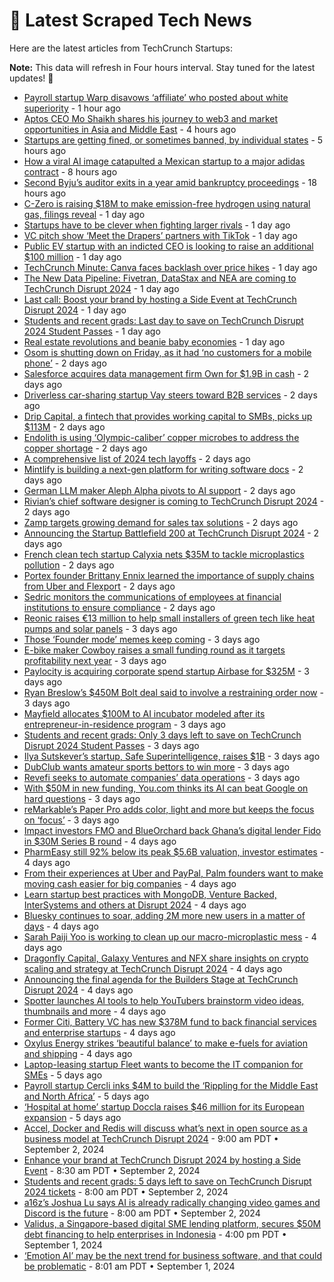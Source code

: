 
# 📰 Latest Scraped Tech News

Here are the latest articles from TechCrunch Startups:

**Note:** This data will refresh in Four hours interval. Stay tuned for the latest updates! 🔄
- [Payroll startup Warp disavows ‘affiliate’ who posted about white superiority](https://techcrunch.com/2024/09/07/payroll-startup-warp-disavows-affiliate-who-posted-about-white-superiority/) - 1 hour ago
- [Aptos CEO Mo Shaikh shares his journey to web3 and market opportunities in Asia and Middle East](https://techcrunch.com/2024/09/07/aptos-ceo-mo-shaikh-shares-his-journey-to-web3-and-market-opportunities-in-asia-and-middle-east/) - 4 hours ago
- [Startups are getting fined, or sometimes banned, by individual states](https://techcrunch.com/2024/09/07/startups-are-getting-fined-or-sometimes-banned-by-individual-states/) - 5 hours ago
- [How a viral AI image catapulted a Mexican startup to a major adidas contract](https://techcrunch.com/2024/09/07/how-a-viral-ai-image-catapulted-a-mexican-startup-to-a-major-adidas-contract/) - 8 hours ago
- [Second Byju’s auditor exits in a year amid bankruptcy proceedings](https://techcrunch.com/2024/09/06/second-byjus-auditor-exits-in-a-year-as-financial-turmoil-deepens/) - 18 hours ago
- [C-Zero is raising $18M to make emission-free hydrogen using natural gas, filings reveal](https://techcrunch.com/2024/09/06/c-zero-is-raising-18m-to-make-emission-free-hydrogen-using-natural-gas-filings-reveal/) - 1 day ago
- [Startups have to be clever when fighting larger rivals](https://techcrunch.com/2024/09/06/startups-have-to-be-clever-when-fighting-larger-rivals/) - 1 day ago
- [VC pitch show ‘Meet the Drapers’ partners with TikTok](https://techcrunch.com/2024/09/06/vc-pitch-show-meet-the-drapers-partners-with-tiktok/) - 1 day ago
- [Public EV startup with an indicted CEO is looking to raise an additional $100 million](https://techcrunch.com/2024/09/06/public-ev-startup-with-an-indicted-ceo-is-looking-to-raise-an-additional-100-million/) - 1 day ago
- [TechCrunch Minute: Canva faces backlash over price hikes](https://techcrunch.com/video/techcrunch-minute-canva-faces-backlash-over-price-hikes/) - 1 day ago
- [The New Data Pipeline: Fivetran, DataStax and NEA are coming to TechCrunch Disrupt 2024](https://techcrunch.com/2024/09/06/the-new-data-pipeline-fivetran-datastax-and-nea-are-coming-to-techcrunch-disrupt-2024/) - 1 day ago
- [Last call: Boost your brand by hosting a Side Event at TechCrunch Disrupt 2024](https://techcrunch.com/2024/09/06/last-call-boost-your-brand-by-hosting-a-side-event-at-techcrunch-disrupt-2024/) - 1 day ago
- [Students and recent grads: Last day to save on TechCrunch Disrupt 2024 Student Passes](https://techcrunch.com/2024/09/06/students-and-recent-grads-last-day-to-save-on-techcrunch-disrupt-2024-student-passes/) - 1 day ago
- [Real estate revolutions and beanie baby economies](https://techcrunch.com/2024/09/06/real-estate-revolutions-and-beanie-baby-economies/) - 1 day ago
- [Osom is shutting down on Friday, as it had ‘no customers for a mobile phone’](https://techcrunch.com/2024/09/05/osom-is-shutting-down-on-friday/) - 2 days ago
- [Salesforce acquires data management firm Own for $1.9B in cash](https://techcrunch.com/2024/09/05/salesforce-acquires-data-management-firm-own-for-1-9b-in-cash/) - 2 days ago
- [Driverless car-sharing startup Vay steers toward B2B services](https://techcrunch.com/2024/09/05/driverless-car-sharing-startup-vay-steers-towards-b2b-services/) - 2 days ago
- [Drip Capital, a fintech that provides working capital to SMBs, picks up $113M](https://techcrunch.com/2024/09/05/drip-capital-a-fintech-that-provides-working-capital-to-smbs-picks-up-113m/) - 2 days ago
- [Endolith is using ‘Olympic-caliber’ copper microbes to address the copper shortage](https://techcrunch.com/2024/09/05/endolith-is-using-olympic-caliber-copper-microbes-to-address-the-copper-shortage/) - 2 days ago
- [A comprehensive list of 2024 tech layoffs](https://techcrunch.com/2024/09/05/tech-layoffs-2024-list/) - 2 days ago
- [Mintlify is building a next-gen platform for writing software docs](https://techcrunch.com/2024/09/05/mintlify-is-building-a-next-gen-platform-for-writing-software-docs/) - 2 days ago
- [German LLM maker Aleph Alpha pivots to AI support](https://techcrunch.com/2024/09/05/german-llm-maker-aleph-alpha-pivots-to-ai-support/) - 2 days ago
- [Rivian’s chief software designer is coming to TechCrunch Disrupt 2024](https://techcrunch.com/2024/09/05/rivians-chief-software-designer-is-coming-to-techcrunch-disrupt-2024/) - 2 days ago
- [Zamp targets growing demand for sales tax solutions](https://techcrunch.com/2024/09/05/zamp-targets-growing-demand-for-sales-tax-solutions/) - 2 days ago
- [Announcing the Startup Battlefield 200 at TechCrunch Disrupt 2024](https://techcrunch.com/2024/09/05/announcing-the-startup-battlefield-200-at-techcrunch-disrupt-2024/) - 2 days ago
- [French clean tech startup Calyxia nets $35M to tackle microplastics pollution](https://techcrunch.com/2024/09/05/french-cleantech-startup-calyxia-nets-35m-to-tackle-microplastics-pollution/) - 2 days ago
- [Portex founder Brittany Ennix learned the importance of supply chains from Uber and Flexport](https://techcrunch.com/2024/09/05/portex-raises-6-25-million-seed-to-make-freight-shipping-easier/) - 2 days ago
- [Sedric monitors the communications of employees at financial institutions to ensure compliance](https://techcrunch.com/2024/09/05/sedric-monitors-the-communications-of-employees-at-financial-institutions-to-ensure-compliance/) - 2 days ago
- [Reonic raises €13 million to help small installers of green tech like heat pumps and solar panels](https://techcrunch.com/2024/09/04/reonic-raises-e13-million-to-help-small-installers-of-green-tech-like-heat-pumps-and-solar-panels/) - 3 days ago
- [Those ‘Founder mode’ memes keep coming](https://techcrunch.com/2024/09/04/those-founder-mode-memes-keep-coming/) - 3 days ago
- [E-bike maker Cowboy raises a small funding round as it targets profitability next year](https://techcrunch.com/2024/09/04/e-bike-maker-cowboy-raises-one-last-small-funding-round-before-reaching-profitability/) - 3 days ago
- [Paylocity is acquiring corporate spend startup Airbase for $325M](https://techcrunch.com/2024/09/04/paylocity-acquiring-corporate-spend-startup-airbase-for-325m/) - 3 days ago
- [Ryan Breslow’s $450M Bolt deal said to involve a restraining order now](https://techcrunch.com/2024/09/04/ryan-breslows-lofty-450m-bolt-deal-is-in-trouble/) - 3 days ago
- [Mayfield allocates $100M to AI incubator modeled after its entrepreneur-in-residence program](https://techcrunch.com/2024/09/04/mayfield-allocates-100m-to-ai-incubator-modeled-after-its-entrepreneur-in-residence-program/) - 3 days ago
- [Students and recent grads: Only 3 days left to save on TechCrunch Disrupt 2024 Student Passes](https://techcrunch.com/2024/09/04/students-and-recent-grads-only-3-days-left-to-save-on-techcrunch-disrupt-2024-student-passes/) - 3 days ago
- [Ilya Sutskever’s startup, Safe Superintelligence, raises $1B](https://techcrunch.com/2024/09/04/ilya-sutskevers-startup-safe-super-intelligence-raises-1b/) - 3 days ago
- [DubClub wants amateur sports bettors to win more](https://techcrunch.com/2024/09/04/dubclub-wants-amateur-sports-betters-to-win-more/) - 3 days ago
- [Revefi seeks to automate companies’ data operations](https://techcrunch.com/2024/09/04/revefi-seeks-to-automate-companies-data-operations/) - 3 days ago
- [With $50M in new funding, You.com thinks its AI can beat Google on hard questions](https://techcrunch.com/2024/09/04/you-com-refocuses-from-ai-search-to-deeper-productivity-agents-with-new-50m-round/) - 3 days ago
- [reMarkable’s Paper Pro adds color, light and more but keeps the focus on ‘focus’](https://techcrunch.com/2024/09/04/remarkables-paper-pro-adds-color-light-and-more-but-keeps-the-focus-on-focus/) - 3 days ago
- [Impact investors FMO and BlueOrchard back Ghana’s digital lender Fido in $30M Series B round](https://techcrunch.com/2024/09/03/ghanas-digital-lender-fido-30m-series-b-round/) - 4 days ago
- [PharmEasy still 92% below its peak $5.6B valuation, investor estimates](https://techcrunch.com/2024/09/03/pharmeasy-still-92-below-its-peak-5-6-billion-valuation-investor-estimates/) - 4 days ago
- [From their experiences at Uber and PayPal, Palm founders want to make moving cash easier for big companies](https://techcrunch.com/2024/09/03/from-their-experiences-at-uber-and-paypal-palm-founders-want-to-make-moving-cash-easier-for-big-companies/) - 4 days ago
- [Learn startup best practices with MongoDB, Venture Backed, InterSystems and others at Disrupt 2024](https://techcrunch.com/2024/09/03/learn-startup-best-practices-with-mongodb-venture-backed-intersystems-and-others-at-disrupt-2024/) - 4 days ago
- [Bluesky continues to soar, adding 2M more new users in a matter of days](https://techcrunch.com/2024/09/03/bluesky-continues-to-soar-adding-2m-more-new-users-in-a-matter-of-days/) - 4 days ago
- [Sarah Paiji Yoo is working to clean up our macro-microplastic mess](https://techcrunch.com/podcast/sarah-paiji-yoo-is-working-to-clean-up-our-macro-microplastic-mess/) - 4 days ago
- [Dragonfly Capital, Galaxy Ventures and NFX share insights on crypto scaling and strategy at TechCrunch Disrupt 2024](https://techcrunch.com/2024/09/03/dragonfly-capital-galaxy-ventures-and-nfx-share-insights-on-crypto-scaling-and-strategy-at-techcrunch-disrupt-2024/) - 4 days ago
- [Announcing the final agenda for the Builders Stage at TechCrunch Disrupt 2024](https://techcrunch.com/2024/09/03/announcing-the-final-agenda-for-the-builders-stage-at-techcrunch-disrupt-2024/) - 4 days ago
- [Spotter launches AI tools to help YouTubers brainstorm video ideas, thumbnails and more](https://techcrunch.com/2024/09/03/spotter-launches-ai-tools-youtubers-brainstorm-video-ideas-thumbnails/) - 4 days ago
- [Former Citi, Battery VC has new $378M fund to back financial services and enterprise startups](https://techcrunch.com/2024/09/03/former-citi-battery-vc-has-new-378m-fund-that-helps-startups-land-prudential/) - 4 days ago
- [Oxylus Energy strikes ‘beautiful balance’ to make e-fuels for aviation and shipping](https://techcrunch.com/2024/09/03/oxylus-energy-strikes-beautiful-balance-to-make-e-fuels-for-aviation-and-shipping/) - 4 days ago
- [Laptop-leasing startup Fleet wants to become the IT companion for SMEs](https://techcrunch.com/2024/09/02/laptop-leasing-startup-fleet-wants-to-become-the-it-companion-for-small-companies/) - 5 days ago
- [Payroll startup Cercli inks $4M to build the ‘Rippling for the Middle East and North Africa’](https://techcrunch.com/2024/09/02/cercli-inks-4m-to-build-rippling-for-the-mena-region/) - 5 days ago
- [‘Hospital at home’ startup Doccla raises $46 million for its European expansion](https://techcrunch.com/2024/09/02/hospital-at-home-startup-doccla-raises-46-million-for-its-european-expansion/) - 5 days ago
- [Accel, Docker and Redis will discuss what’s next in open source as a business model at TechCrunch Disrupt 2024](https://techcrunch.com/2024/09/02/accel-docker-and-redis-will-discuss-whats-next-in-open-source-as-a-business-model-at-techcrunch-disrupt-2024/) - 9:00 am PDT • September 2, 2024
- [Enhance your brand at TechCrunch Disrupt 2024 by hosting a Side Event](https://techcrunch.com/2024/09/02/enhance-your-brand-at-techcrunch-disrupt-2024-by-hosting-a-side-event/) - 8:30 am PDT • September 2, 2024
- [Students and recent grads: 5 days left to save on TechCrunch Disrupt 2024 tickets](https://techcrunch.com/2024/09/02/students-and-recent-grads-5-days-left-to-save-on-techcrunch-disrupt-2024-tickets/) - 8:00 am PDT • September 2, 2024
- [a16z’s Joshua Lu says AI is already radically changing video games and Discord is the future](https://techcrunch.com/2024/09/02/a16zs-joshua-lu-says-ai-is-already-radically-changing-video-games-and-discord-is-the-future/) - 8:00 am PDT • September 2, 2024
- [Validus, a Singapore-based digital SME lending platform, secures $50M debt financing to help enterprises in Indonesia](https://techcrunch.com/2024/09/01/validus-a-singapore-based-digital-sme-lending-platform-secures-50m-debt-financing-to-help-enterprises-in-indonesia/) - 4:00 pm PDT • September 1, 2024
- [‘Emotion AI’ may be the next trend for business software, and that could be problematic](https://techcrunch.com/2024/09/01/emotion-ai-could-be-the-next-trend-for-business-software-and-that-could-be-problematic/) - 8:01 am PDT • September 1, 2024